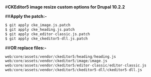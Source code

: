 #**CKEditor5 image resize custom options for Drupal 10.2.2**

##**Apply the patch:-** 
```php
$ git apply cke_image.js.patch
$ git apply cke_heading.js.patch
$ git apply cke_editor-classic.js.patch
$ git apply cke_ckeditor5-dll.js.patch
```
##**OR replace files:-**
```php
web/core/assets/vendor/ckeditor5/heading/heading.js
web/core/assets/vendor/ckeditor5/image/image.js
web/core/assets/vendor/ckeditor5/editor-classic/editor-classic.js
web/core/assets/vendor/ckeditor5/ckeditor5-dll/ckeditor5-dll.js
```
